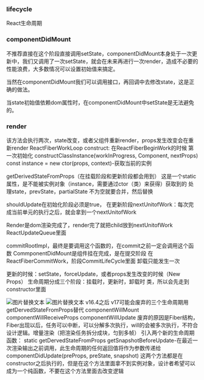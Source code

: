 ### lifecycle  ###    
React生命周期

### componentDidMount ###
不推荐直接在这个阶段直接调用setState，componentDidMount本身处于一次更新中，我们又调用了一次setState，就会在未来再进行一次render，造成不必要的性能浪费，大多数情况可以设置初始值来搞定。  

当然在componentDidMount我们可以调用接口，再回调中去修改state，这是正确的做法。  

当state初始值依赖dom属性时，在componentDidMount中setState是无法避免的。  

### render ### 
该方法会执行两次，state改变，或者父组件重新render，props发生改变会在重新render
ReactFiberWorkLoop
construct:
在ReactFiberBeginWork的时候
第一次初始化
constructClassInstance(workInProgress, Component, nextProps)
const instance = new ctor(props, context)-获取当前的实例

getDerivedStateFromProps（在挂载阶段和更新阶段都会用到）
这是一个static属性，是不能被实例对象（instance，需要通过ctor（类）来获得）获取到的
处理state，prevState，partialState
不为空就要合并，然后替换

shouldUpdate在初始化阶段必须是true，
在更新阶段nextUnitofWork：每次完成当前单元的执行之后，就会拿到一个nextUnitofWork

Render是dom渲染完成了，render完了就把child放到nextUnitofWork
ReactUpdateQueue里面

commitRootImpl，最终是要调用这个函数的，在commit之前一定会调用这个函数
CommponentDidMount是组件挂在完成，是在提交阶段
在ReactFiberCommitWork，阶段CommitLifeCycle里面
卸载只能发生一次

更新的时候：setState，forceUpdate，或者props发生改变的时候（New Props）
生命周期分成三个阶段：挂载时，更新时，卸载时
类，所以会先走到constructor里面

<img src="/images/reactlifecycle1.png" alt="图片替换文本"  align="bottom" /> 
<img src="/images/reactlifecycle2.png" alt="图片替换文本"  align="bottom" /> 
v16.4之后
v17可能会废弃的三个生命周期用getDervedStateFromProps替代
componentWillMount
componentWillReceiveProps
componentWillUpdate
废弃的原因是Fiber结构，Fiber出现以后，任务可以中断，可以分解多次执行，will的会被多次执行，不符合设计逻辑。增量渲染（把渲染任务拆分成块，匀到多帧）
引入两个新的生命周期函数：
static getDervedStateFromProps
getSnapshotBeforeUpdate-在最近一次渲染输出之前调用，此生命周期的任何返回值将作为参数传递给componentDidUpdate(preProps, preState, snapshot)
这两个方法都是在constructor之后执行的，但是在这个方法里面拿不到实例对象，设计者希望可以成为一个纯函数，不要在这个方法里面去改变逻辑


